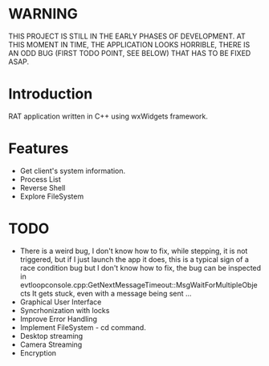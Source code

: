 # WARNING
THIS PROJECT IS STILL IN THE EARLY PHASES OF DEVELOPMENT.
AT THIS MOMENT IN TIME, THE APPLICATION LOOKS HORRIBLE, THERE IS AN ODD BUG (FIRST TODO POINT, SEE BELOW)
THAT HAS TO BE FIXED ASAP.

# Introduction
RAT application written in C++ using wxWidgets framework.

# Features
- Get client's system information.
- Process List
- Reverse Shell
- Explore FileSystem

# TODO
- There is a weird bug, I don't know how to fix, while stepping, it is not triggered, but if
I just launch the app it does, this is a typical sign of a race condition bug but I don't know
how to fix, the bug can be inspected in evtloopconsole.cpp:GetNextMessageTimeout::MsgWaitForMultipleObjects
It gets stuck, even with a message being sent ...
- Graphical User Interface
- Syncrhonization with locks
- Improve Error Handling
- Implement FileSystem - cd command.
- Desktop streaming
- Camera Streaming
- Encryption
